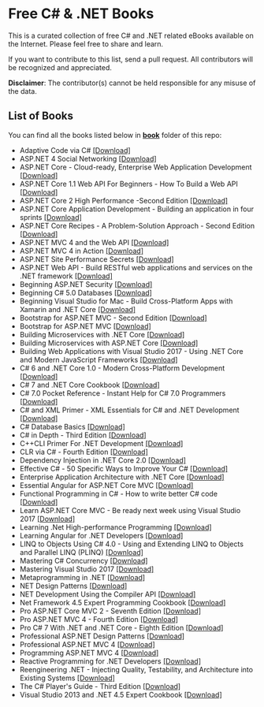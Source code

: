 # Free C# & .NET Books

This is a curated collection of free C# and .NET related eBooks available on the Internet. Please feel free to share and learn.

If you want to contribute to this list, send a pull request. All contributors will be recognized and appreciated.

**Disclaimer**: The contributor(s) cannot be held responsible for any misuse of the data.

## List of Books

You can find all the books listed below in [**book**](/book) folder of this repo:

* Adaptive Code via C# [[Download]](/book/Adaptive%20Code%20via%20C%23.pdf)
* ASP.NET 4 Social Networking [[Download]](/book/ASP.NET%204%20Social%20Networking.pdf)
* ASP.NET Core - Cloud-ready, Enterprise Web Application Development [[Download]](/book/ASP.NET%20Core%20-%20Cloud-ready%2C%20Enterprise%20Web%20Application%20Development.pdf)
* ASP.NET Core 1.1 Web API For Beginners - How To Build a Web API [[Download]](/book/ASP.NET%20Core%201.1%20Web%20API%20For%20Beginners%20-%20How%20To%20Build%20a%20Web%20API.pdf)
* ASP.NET Core 2 High Performance -Second Edition [[Download]](/book/ASP.NET%20Core%202%20High%20Performance%20-Second%20Edition.azw3)
* ASP.NET Core Application Development - Building an application in four sprints [[Download]](/book/ASP.NET%20Core%20Application%20Development%20-%20Building%20an%20application%20in%20four%20sprints.epub)
* ASP.NET Core Recipes - A Problem-Solution Approach - Second Edition [[Download]](/book/ASP.NET%20Core%20Recipes%20-%20A%20Problem-Solution%20Approach%20-%20Second%20Edition.pdf)
* ASP.NET MVC 4 and the Web API [[Download]](/book/ASP.NET%20MVC%204%20and%20the%20Web%20API.pdf)
* ASP.NET MVC 4 in Action [[Download]](/book/ASP.NET%20MVC%204%20in%20Action.pdf)
* ASP.NET Site Performance Secrets [[Download]](/book/ASP.NET%20Site%20Performance%20Secrets.pdf)
* ASP.NET Web API - Build RESTful web applications and services on the .NET framework [[Download]](/book/ASP.NET%20Web%20API%20-%20Build%20RESTful%20web%20applications%20and%20services%20on%20the%20.NET%20framework.pdf)
* Beginning ASP.NET Security [[Download]](/book/Beginning%20ASP.NET%20Security.pdf)
* Beginning C# 5.0 Databases [[Download]](/book/Beginning%20C%23%205.0%20Databases.pdf)
* Beginning Visual Studio for Mac - Build Cross-Platform Apps with Xamarin and .NET Core [[Download]](/book/Beginning%20Visual%20Studio%20for%20Mac%20-%20Build%20Cross-Platform%20Apps%20with%20Xamarin%20and%20.NET%20Core.pdf)
* Bootstrap for ASP.NET MVC - Second Edition [[Download]](/book/Bootstrap%20for%20ASP.NET%20MVC%20-%20Second%20Edition.pdf)
* Bootstrap for ASP.NET MVC [[Download]](/book/Bootstrap%20for%20ASP.NET%20MVC.pdf)
* Building Microservices with .NET Core [[Download]](/book/Building%20Microservices%20with%20.NET%20Core.pdf)
* Building Microservices with ASP.NET Core [[Download]](/book/Building%20Microservices%20with%20ASP.NET%20Core.epub)
* Building Web Applications with Visual Studio 2017 - Using .NET Core and Modern JavaScript Frameworks [[Download]](/book/Building%20Web%20Applications%20with%20Visual%20Studio%202017%20-%20Using%20.NET%20Core%20and%20Modern%20JavaScript%20Frameworks.pdf)
* C# 6 and .NET Core 1.0 - Modern Cross-Platform Development [[Download]](/book/C%23%206%20and%20.NET%20Core%201.0%20-%20Modern%20Cross-Platform%20Development.pdf)
* C# 7 and .NET Core Cookbook [[Download]](/book/C%23%207%20and%20.NET%20Core%20Cookbook.epub)
* C# 7.0 Pocket Reference - Instant Help for C# 7.0 Programmers [[Download]](/book/C%23%207.0%20Pocket%20Reference%20-%20Instant%20Help%20for%20C%23%207.0%20Programmers.pdf)
* C# and XML Primer - XML Essentials for C# and .NET Development [[Download]](/book/C%23%20and%20XML%20Primer%20-%20XML%20Essentials%20for%20C%23%20and%20.NET%20Development.pdf)
* C# Database Basics [[Download]](/book/C%23%20Database%20Basics.pdf)
* C# in Depth - Third Edition [[Download]](/book/C%23%20in%20Depth%20-%20Third%20Edition.pdf)
* C++CLI Primer For .NET Development [[Download]](/book/C%2B%2BCLI%20Primer%20For%20.NET%20Development.pdf)
* CLR via C# - Fourth Edition [[Download]](/book/CLR%20via%20C%23%20-%20Fourth%20Edition.pdf)
* Dependency Injection in .NET Core 2.0 [[Download]](/book/Dependency%20Injection%20in%20.NET%20Core%202.0.epub)
* Effective C# - 50 Specific Ways to Improve Your C# [[Download]](/book/Effective%20C%23%20-%2050%20Specific%20Ways%20to%20Improve%20Your%20C%23.pdf)
* Enterprise Application Architecture with .NET Core [[Download]](/book/Enterprise%20Application%20Architecture%20with%20.NET%20Core.epub)
* Essential Angular for ASP.NET Core MVC [[Download]](/book/Essential%20Angular%20for%20ASP.NET%20Core%20MVC.pdf)
* Functional Programming in C# - How to write better C# code [[Download]](/book/Functional%20Programming%20in%20C%23%20-%20How%20to%20write%20better%20C%23%20code.pdf)
* Learn ASP.NET Core MVC - Be ready next week using Visual Studio 2017 [[Download]](/book/Learn%20ASP.NET%20Core%20MVC%20-%20Be%20ready%20next%20week%20using%20Visual%20Studio%202017.epub)
* Learning .Net High-performance Programming [[Download]](/book/Learning%20.Net%20High-performance%20Programming.pdf)
* Learning Angular for .NET Developers [[Download]](/book/Learning%20Angular%20for%20.NET%20Developers.pdf)
* LINQ to Objects Using C# 4.0 - Using and Extending LINQ to Objects and Parallel LINQ (PLINQ) [[Download]](/book/LINQ%20to%20Objects%20Using%20C%23%204.0%20-%20Using%20and%20Extending%20LINQ%20to%20Objects%20and%20Parallel%20LINQ%20%28PLINQ%29.pdf)
* Mastering C# Concurrency [[Download]](/book/Mastering%20C%23%20Concurrency.pdf)
* Mastering Visual Studio 2017 [[Download]](/book/Mastering%20Visual%20Studio%202017.epub)
* Metaprogramming in .NET [[Download]](/book/Metaprogramming%20in%20.NET.pdf)
* NET Design Patterns [[Download]](/book/NET%20Design%20Patterns.pdf)
* NET Development Using the Compiler API [[Download]](/book/NET%20Development%20Using%20the%20Compiler%20API.pdf)
* Net Framework 4.5 Expert Programming Cookbook [[Download]](/book/Net%20Framework%204.5%20Expert%20Programming%20Cookbook.pdf)
* Pro ASP.NET Core MVC 2 - Seventh Edition [[Download]](/book/Pro%20ASP.NET%20Core%20MVC%202%20-%20Seventh%20Edition.pdf)
* Pro ASP.NET MVC 4 - Fourth Edition  [[Download]](/book/Pro%20ASP.NET%20MVC%204%20-%20Fourth%20Edition%20.pdf)
* Pro C# 7 With .NET and .NET Core - Eighth Edition [[Download]](/book/Pro%20C%23%207%20With%20.NET%20and%20.NET%20Core%20-%20Eighth%20Edition.pdf)
* Professional ASP.NET Design Patterns [[Download]](/book/Professional%20ASP.NET%20Design%20Patterns.pdf)
* Professional ASP.NET MVC 4  [[Download]](/book/Professional%20ASP.NET%20MVC%204%20.pdf)
* Programming ASP.NET MVC 4 [[Download]](/book/Programming%20ASP.NET%20MVC%204.pdf)
* Reactive Programming for .NET Developers [[Download]](/book/Reactive%20Programming%20for%20.NET%20Developers.epub)
* Reengineering .NET - Injecting Quality, Testability, and Architecture into Existing Systems [[Download]](/book/Reengineering%20.NET%20-%20Injecting%20Quality%2C%20Testability%2C%20and%20Architecture%20into%20Existing%20Systems.epub)
* The C# Player's Guide - Third Edition [[Download]](/book/The%20C%23%20Player%27s%20Guide%20-%20Third%20Edition.pdf)
* Visual Studio 2013 and .NET 4.5 Expert Cookbook [[Download]](/book/Visual%20Studio%202013%20and%20.NET%204.5%20Expert%20Cookbook.pdf)

